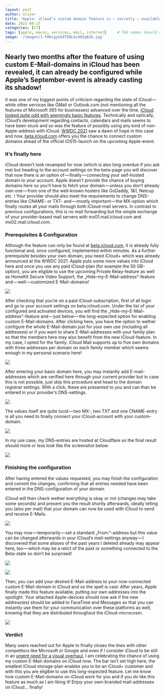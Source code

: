 ```yaml
---
layout: post
author: oliver
title: "Apple: iCloud’s custom domain feature is — secretly — available now!"
date: 2021-08-27
categories: [IT]
tags: [apple, macos, services, mail, internet]     # TAG names should always be lowercase
image: '/images/1-F0KcgyUX8TDQLkc60ZqAZA.jpg'
---
```


## Nearly two months after the feature of using custom E-Mail-domains in iCloud has been revealed, it can already be configured while Apple’s September-event is already casting its shadow!

It was one of my biggest points of criticism regarding the state of iCloud — while other services like GMail or Outlook.com (not mentioning all the features of Microsoft 365 for businesses) advanced over the time, [iCloud looked quite odd with seemingly basic features](https://medium.com/macoclock/why-apple-one-hasnt-absolutely-convinced-me-yet-4b171fa028bf). Technically and optically, iCloud’s development regarding contacts, calendars and mails seems to have been stuck and so was the feature of possibly using any kind of non-Apple-address with iCloud. [WWDC 2021](https://medium.com/macoclock/wwdc-2021-custom-e-mail-domains-are-coming-to-icloud-finally-5a6f57b18b88) saw a dawn of hope in this case and now, [beta.icloud.com](https://beta.icloud.com/) offers you the chance to connect custom domains ahead of the official iOS15-launch on the upcoming Apple-event.

### It’s finally here

iCloud doesn’t look revamped for now (which is also long overdue if you ask me) but heading to the account settings on the beta-page you will discover that now there is an option of — finally — connecting your self-hosted domain to your account. Apple doesn’t provide the chance of buying domains here so you’ll have to fetch your domain — unless you don’t already own one — from one of the well-known hosters like GoDaddy, 1&1, Netcup etc. ! Your provider should also meet the requirements to change DNS-entries like CNAME- or TXT- and — mostly important — the MX-option which finally routes all your mails through both iCloud-mail servers. In contrast to previous configurations, this is no mail forwarding but the simple exchange of your provider-based mail servers with mx01.mail.icloud.com and mx02.mail.icloud.com.

### Prerequisites & Configuration

Although the feature can only be found at [beta.icloud.com](https://beta.icloud.com/), it is already fully functional and, once configured, implemented within minutes. As a further prerequisite besides your own domain, you need iCloud+ which was already announced at the WWDC 2021. Apple puts some more values into iCloud here and once you use any paid iCloud-plan (for example the 50 GB-option), you are eligible to use the upcoming Private Relay-feature as well as HomeKit Secure Video Support, the „Hide-my-E-Mail-address“-feature and — well — customized E-Mail-domains!

![](../images/1-AXakAd5muW-wiTeZR1h2rg.jpg)

After checking that you’re on a paid iCloud-subscription, first of all login and go to your account settings on beta.icloud.com. Under the list of your configured and activated devices, you will find the „Hide-my-E-Mail-address“-feature and — just below — the long-expected option for enabling custom E-Mail-domains. After clicking here, you have the option to wether configure the whole E-Mail-domain just for your own use (including all addresses) or if you want to share E-Mail-addresses with your family plan so that the members here may also benefit from the new iCloud-feature. In my case, I opted for the family. iCloud Mail supports up to five own domains with three addresses per domain on each family member which seems enough in my personal scenario here!

![](../images/1-KU47VAVqK35vl02fGBRO5g.jpg)

After entering your basic domain here, you may instantly add E-mail-addresses which are verified here through your current provider but in case this is not possible, just skip this procedure and head to the domain registrar settings. With a click, these are presented to you and can than be entered in your provider’s DNS-settings.

![](../images/1-4I1ZJCpkZ8dgloiGOBntaA.jpg)

The values itself are quite lucid — two MX-, two TXT and one CNAME-entry is all you need to finally connect your iCloud-account with your custom-domain.

![](../images/1-bLm7ri_oCNNlogR89YJkwA.jpg)

In my use case, my DNS-entries are hosted at Cloudflare so the final result should more or less look like the screenshot below:

![](../images/1-kEZY5J3JsChY_-fy2GGtlA.jpg)

### Finishing the configuration

After having entered the values requested, you may finish the configuration and commit the changes, confirming that all entries needed have been entered in the DNS-configuration of your domain

iCloud will then check wether everything is okay or not (changes may take some seconds) and present you the result shortly afterwards, ideally telling you (also per mail) that your domain can now be used with iCloud to send and receive E-Mails.

![](../images/1-8Yk2Rh-JfobMARDEyoejMA.jpg)

You may now — temporarily — set a standard „From:“-address but this value can be changed afterwards in your iCloud’s mail-settings anyway — I discovered that some aliases of the past years I deleted already may appear here, too — which may be a relict of the past or something connected to the Beta-state so don’t be surprised!

![](../images/1-SuOB9cQMqX7b0nohYETLaw.jpg)

![](../images/1-X3dVObP8HxouRUNzSe0YBA.jpg)

Then, you can add your desired E-Mail-address to your now-connected custom E-Mail-domain in iCloud and so the spell is cast: After years, Apple finally made this feature available, putting our own addresses into the spotlight. Your attached Apple-devices should now ask if the new address(es) should be added to FaceTime and Messages so that you can instantly use them for your communication over these platforms as well, knowing that they are distributed throughout the iCloud-microcosm.

![](../images/1-FdvIUfeJky6YnLqu6O0KwQ.jpg)

### Verdict

Many users reached out for Apple to finally closes the lines with other competitors like Microsoft or Google and even if I consider iCloud to be still in an [urgent need for a visual overhaul](https://medium.com/macoclock/why-apple-needs-to-strengthen-and-upgrade-icloud-6d775fa275d5), I am celebrating the chance of using my custom E-Mail-domains on iCloud now. The bar isn’t set high here, the smallest iCloud storage-plan enables you to be an iCloud+ customer and with this you are eligible to use this long-expected feature. Let me know how custom E-Mail-domains on iCloud work for you and if you do like this feature as much as I am liking it! Enjoy your own-branded mail-addresses on iCloud… finally!